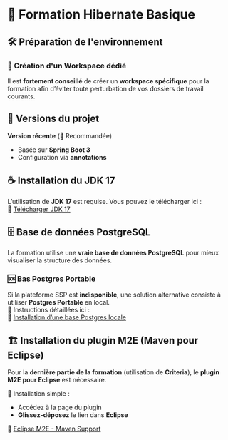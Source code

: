 # 🚀 Formation Hibernate Basique  

## 🛠️ Préparation de l'environnement  

### 📂 Création d'un Workspace dédié  
Il est **fortement conseillé** de créer un **workspace spécifique** pour la formation afin d’éviter toute perturbation de vos dossiers de travail courants.  

## 📌 Versions du projet  

 **Version récente** (🔹 Recommandée)  
   - Basée sur **Spring Boot 3**  
   - Configuration via **annotations**  

## ☕ Installation du JDK 17  
L’utilisation de **JDK 17** est requise. Vous pouvez le télécharger ici :  
🔗 [Télécharger JDK 17](https://download.java.net/java/GA/jdk17.0.2/dfd4a8d0985749f896bed50d7138ee7f/8/GPL/openjdk-17.0.2_windows-x64_bin.zip)  

## 🗄️ Base de données PostgreSQL  
La formation utilise une **vraie base de données PostgreSQL** pour mieux visualiser la structure des données.  

### 🆘 Bas Postgres Portable 
Si la plateforme SSP est **indisponible**, une solution alternative consiste à utiliser **Postgres Portable** en local.  
📖 Instructions détaillées ici :  
🔗 [Installation d’une base Postgres locale](https://gitlab.insee.fr/formations-informatiques/cursus-nouveaux-arrivants-sndin/formation-hibernate-basique/-/wikis/Installation-d'une-base-Postgres-locale)  

## 🏗️ Installation du plugin **M2E** (Maven pour Eclipse)  
Pour la **dernière partie de la formation** (utilisation de **Criteria**), le **plugin M2E pour Eclipse** est nécessaire.  

📌 Installation simple :  
- Accédez à la page du plugin  
- **Glissez-déposez** le lien dans **Eclipse**  

🔗 [Eclipse M2E - Maven Support](https://marketplace.eclipse.org/content/eclipse-m2e-maven-support-eclipse-ide)  
